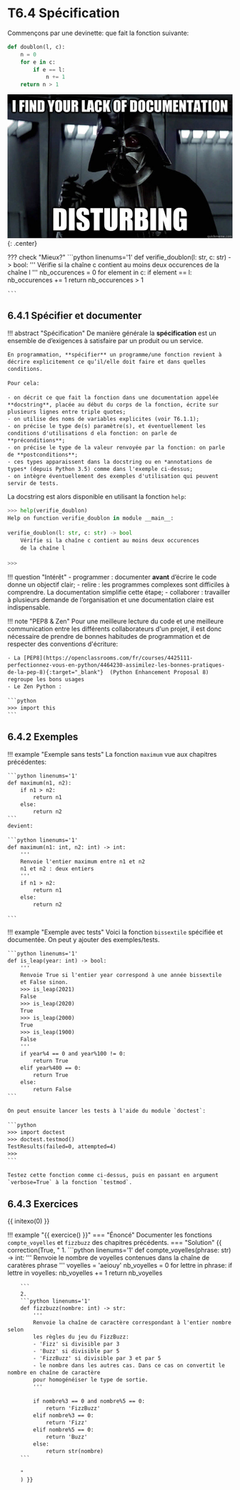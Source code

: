 # T6.4 Spécification

Commençons par une devinette: que fait la fonction suivante:

```python linenums='1'
def doublon(l, c):
    n = 0
    for e in c:
        if e == l:
            n += 1
    return n > 1

```


![](../images/documentation.jpeg){: .center} 

??? check "Mieux?"
    ```python linenums='1'
    def verifie_doublon(l: str, c: str) -> bool:
        '''
        Vérifie si la chaîne c contient au moins deux occurences
        de la chaîne l
        '''
        nb_occurences = 0
        for element in c:
            if element == l:
                nb_occurences += 1
        return nb_occurences > 1

    ```

## 6.4.1 Spécifier et documenter

!!! abstract "Spécification"
    De manière générale la **spécification** est un ensemble de d’exigences à satisfaire par un produit ou un service.

    En programmation, **spécifier** un programme/une fonction revient à décrire explicitement ce qu’il/elle doit faire et dans quelles conditions.

    Pour cela:

    - on décrit ce que fait la fonction dans une documentation appelée **docstring**, placée au début du corps de la fonction, écrite sur plusieurs lignes entre triple quotes;
    - on utilise des noms de variables explicites (voir T6.1.1);
    - on précise le type de(s) paramètre(s), et éventuellement les conditions d'utilisations d ela fonction: on parle de **préconditions**;
    - on précise le type de la valeur renvoyée par la fonction: on parle de **postconditions**;
    - ces types apparaissent dans la docstring ou en *annotations de types* (depuis Python 3.5) comme dans l'exemple ci-dessus;
    - on intègre éventuellement des exemples d'utilisation qui peuvent servir de tests.


La docstring est alors disponible en utilisant la fonction `help`:

```python linenums='1'
>>> help(verifie_doublon)
Help on function verifie_doublon in module __main__:

verifie_doublon(l: str, c: str) -> bool
    Vérifie si la chaîne c contient au moins deux occurences
    de la chaîne l

>>> 
```

!!! question "Intérêt"
    - programmer : documenter **avant** d’écrire le code donne un objectif clair;
    - relire : les programmes complexes sont difficiles à comprendre. La documentation simplifie cette étape;
    - collaborer : travailler à plusieurs demande de l’organisation et une documentation claire est indispensable.

!!! note "PEP8 & Zen"
    Pour une meilleure lecture du code et une meilleure communication entre les différents collaborateurs d'un projet, il est donc nécessaire de prendre de bonnes habitudes de programmation et de respecter des conventions d'écriture:

    - La [PEP8](https://openclassrooms.com/fr/courses/4425111-perfectionnez-vous-en-python/4464230-assimilez-les-bonnes-pratiques-de-la-pep-8){:target="_blank"}  (Python Enhancement Proposal 8) regroupe les bons usages
    - Le Zen Python :

    ```python
    >>> import this
    ```

## 6.4.2 Exemples

!!! example "Exemple sans tests"
    La fonction `maximum` vue aux chapitres précédentes:

    ```python linenums='1'
    def maximum(n1, n2):
        if n1 > n2:
            return n1
        else:
            return n2
    ```
    devient:

    ```python linenums='1'
    def maximum(n1: int, n2: int) -> int:
        '''
        Renvoie l'entier maximum entre n1 et n2
        n1 et n2 : deux entiers
        '''
        if n1 > n2:
            return n1
        else:
            return n2

    ```


!!! example "Exemple avec tests"
    Voici la fonction `bissextile` spécifiée et documentée. On peut y ajouter des exemples/tests.

    ```python linenums='1'
    def is_leap(year: int) -> bool:
        '''
        Renvoie True si l'entier year correspond à une année bissextile
        et False sinon.
        >>> is_leap(2021)
        False
        >>> is_leap(2020)
        True
        >>> is_leap(2000)
        True
        >>> is_leap(1900)
        False
        '''
        if year%4 == 0 and year%100 != 0:
            return True
        elif year%400 == 0:
            return True
        else:
            return False
    ```

    On peut ensuite lancer les tests à l'aide du module `doctest`:

    ```python
    >>> import doctest
    >>> doctest.testmod()
    TestResults(failed=0, attempted=4)
    >>>
    ```

    Testez cette fonction comme ci-dessus, puis en passant en argument `verbose=True` à la fonction `testmod`.
    
    
## 6.4.3 Exercices

{{ initexo(0) }}

!!! example "{{ exercice() }}"
    === "Énoncé" 
        Documenter les fonctions `compte_voyelles` et `fizzbuzz` des chapitres précédents.
    === "Solution" 
        {{ correction(True, 
        "
        1.
        ```python linenums='1'
        def compte_voyelles(phrase: str) -> int:
            '''
            Renvoie le nombre de voyelles contenues dans la chaîne de caratères phrase
            '''
            voyelles = 'aeiouy'
            nb_voyelles = 0
            for lettre in phrase:
                if lettre in voyelles:
                    nb_voyelles += 1
            return nb_voyelles

        ```
        2.
        ```python linenums='1'
        def fizzbuzz(nombre: int) -> str:
            '''
            Renvoie la chaîne de caractère correspondant à l'entier nombre selon 
            les règles du jeu du FizzBuzz:
            - 'Fizz' si divisible par 3
            - 'Buzz' si divisible par 5
            - 'FizzBuzz' si divisible par 3 et par 5
            - le nombre dans les autres cas. Dans ce cas on convertit le nombre en chaîne de caractère
            pour homogénéiser le type de sortie.
            '''

            if nombre%3 == 0 and nombre%5 == 0:
                return 'FizzBuzz'
            elif nombre%3 == 0:
                return 'Fizz'
            elif nombre%5 == 0:
                return 'Buzz'
            else:
                return str(nombre)
        ```
        
        "
        ) }}